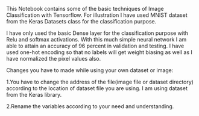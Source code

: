 This Notebook contains some of the basic techniques of Image Classification with Tensorflow. For illustration I have used MNIST dataset from the Keras Datasets class for the classification purpose.

I have only used the basic Dense layer for the classification purpose with Relu and softmax activations. With this much simple neural network I am able to attain an accuracy of 96 percent in validation and testing. I have used one-hot encoding so that no labels will get weight biasing as well as I have normalized the pixel values also.

Changes you have to made while using your own dataset or image:

1.You have to change the address of the file(image file or dataset directory) according to the location of dataset file you are using. I am using dataset from the Keras library.

2.Rename the variables according to your need and understanding.

